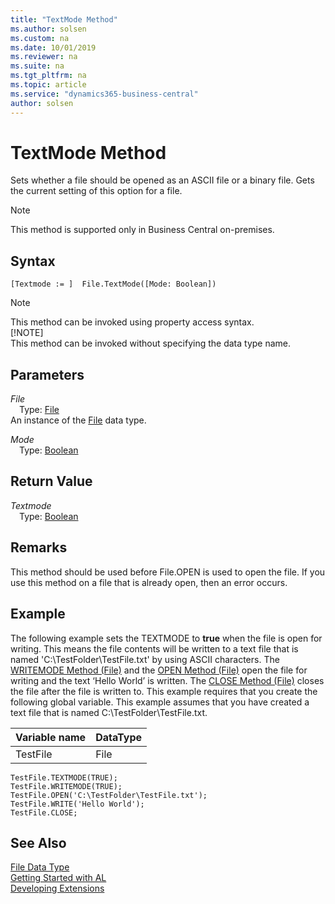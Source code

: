 ```yaml
---
title: "TextMode Method"
ms.author: solsen
ms.custom: na
ms.date: 10/01/2019
ms.reviewer: na
ms.suite: na
ms.tgt_pltfrm: na
ms.topic: article
ms.service: "dynamics365-business-central"
author: solsen
---
```

[//]: # (START>DO_NOT_EDIT)
[//]: # (IMPORTANT:Do not edit any of the content between here and the END>DO_NOT_EDIT.)
[//]: # (Any modifications should be made in the .xml files in the ModernDev repo.)
# TextMode Method
Sets whether a file should be opened as an ASCII file or a binary file. Gets the current setting of this option for a file.

> [!NOTE]
> This method is supported only in Business Central on-premises.

## Syntax
```
[Textmode := ]  File.TextMode([Mode: Boolean])
```
> [!NOTE]  
> This method can be invoked using property access syntax.  
> [!NOTE]  
> This method can be invoked without specifying the data type name.  
## Parameters
*File*  
&emsp;Type: [File](file-data-type.md)  
An instance of the [File](file-data-type.md) data type.  

*Mode*  
&emsp;Type: [Boolean](../boolean/boolean-data-type.md)  
  


## Return Value
*Textmode*  
&emsp;Type: [Boolean](../boolean/boolean-data-type.md)  
  


[//]: # (IMPORTANT: END>DO_NOT_EDIT)

## Remarks  
 This method should be used before File.OPEN is used to open the file. If you use this method on a file that is already open, then an error occurs.  
  
## Example  
 The following example sets the TEXTMODE to **true** when the file is open for writing. This means the file contents will be written to a text file that is named 'C:\\TestFolder\\TestFile.txt' by using ASCII characters. The [WRITEMODE Method \(File\)](../../methods-auto/file/file-writemode-method.md) and the [OPEN Method \(File\)](../../methods-auto/file/file-open-method.md) open the file for writing and the text ‘Hello World’ is written. The [CLOSE Method \(File\)](../../methods-auto/file/file-close-method.md) closes the file after the file is written to. This example requires that you create the following global variable. This example assumes that you have created a text file that is named C:\\TestFolder\\TestFile.txt.  
  
|Variable name|DataType|  
|-------------------|--------------|  
|TestFile|File|  
  
```  
TestFile.TEXTMODE(TRUE);  
TestFile.WRITEMODE(TRUE);  
TestFile.OPEN('C:\TestFolder\TestFile.txt');  
TestFile.WRITE('Hello World');  
TestFile.CLOSE;  
```  
  

## See Also
[File Data Type](file-data-type.md)  
[Getting Started with AL](../../devenv-get-started.md)  
[Developing Extensions](../../devenv-dev-overview.md)